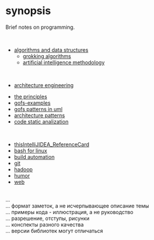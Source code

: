 # synopsis
Brief notes on programming.

<br>

- [algorithms and data structures](https://github.com/AazQsc/synopsis/tree/master/algorithms%20and%20data%20structures)
  * [grokking algorithms](https://github.com/AazQsc/synopsis/blob/master/algorithms%20and%20data%20structures/grokking%20algorithms.txt)
  * [artificial intelligence methodology](https://github.com/AazQsc/synopsis/blob/master/algorithms%20and%20data%20structures/artificial%20intelligence%20methodology.txt)

<br>

- [architecture engineering](https://github.com/AazQsc/synopsis/tree/master/architecture%20engineering)
 * [the principles](https://github.com/AazQsc/synopsis/blob/master/architecture%20engineering/the%20principles.txt)
 * [gofs-examples](https://github.com/AazQsc/synopsis/tree/master/architecture%20engineering/gofs-examples/src/by/khamenka/patterns)
 * [gofs patterns in uml](https://github.com/AazQsc/synopsis/blob/master/architecture%20engineering/gofs%20patterns%20in%20uml.pdf)
 * [architecture patterns](https://github.com/AazQsc/synopsis/blob/master/architecture%20engineering/architecture%20patterns.txt)
 * [code static analization](https://github.com/AazQsc/synopsis/blob/master/architecture%20engineering/code%20static%20analization.txt)

<br>

+ [thisIntelliJIDEA_ReferenceCard](https://github.com/AazQsc/synopsis/blob/master/IntelliJIDEA_ReferenceCard.pdf)
+ [bash for linux](https://github.com/AazQsc/synopsis/blob/master/bash%20for%20linux.txt)
+ [build automation](https://github.com/AazQsc/synopsis/blob/master/build%20automation%20(ant%2C%20maven%2C%20gradle).txt)
+ [git](https://github.com/AazQsc/synopsis/blob/master/git.txt)
+ [hadoop](https://github.com/AazQsc/synopsis/blob/master/hadoop.txt)
+ [humor](https://github.com/AazQsc/synopsis/blob/master/humor.txt)
+ [web](https://github.com/AazQsc/synopsis/blob/master/web%20(http%2C%20tcp-ip%2C%20etc)%20.txt)


<br>...
<br>...  формат заметок, а не исчерпывающее описание темы
<br>...  примеры кода - иллюстрация, а не руководство
<br>...  разрешение, отступы, рисунки
<br>...  конспекты разного качества
<br>...  версии библиотек могут отличаться
